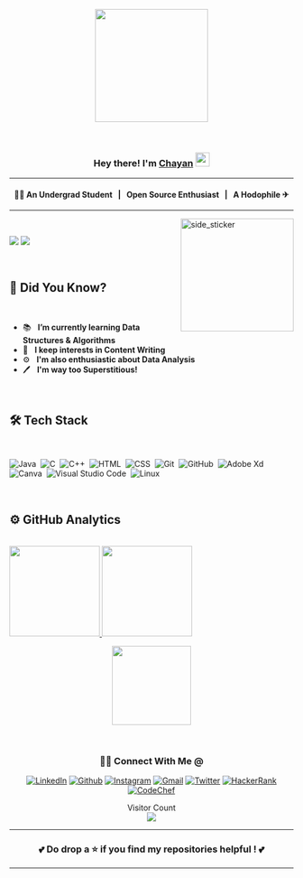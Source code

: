 <p align="center">
  <img src="https://github.com/thompsonemerson/thompsonemerson/raw/master/cover-thompson.png" height="200"/>
</p>

<br/>

### <p align="center"> Hey there! I'm [Chayan](https://octoprofile.vercel.app/user?id=Chayan-11) <img src="https://github.com/souvikguria98/souvikguria98/blob/master/Hi.gif" width="25"></p>

-------------------------------------------------------------------------------------

<h4 align="center"> &nbsp; 👨‍🎓 An Undergrad Student &nbsp; | &nbsp; Open Source Enthusiast &nbsp; | &nbsp; A Hodophile ✈ &nbsp;  </h4>

-------------------------------------------------------------------------------------

<img align="right" width=200px height=200px alt="side_sticker" src="https://media.giphy.com/media/TEnXkcsHrP4YedChhA/giphy.gif" />

<br/>

 <a href="https://github.com/Chayan-11"><img src="https://img.shields.io/github/followers/Chayan-11?color=%234CC61E&label=GitHub%20Followers%20%3A"/></a>
 <a href="https://github.com/Chayan-11?tab=repositories"><img src="https://badges.frapsoft.com/os/v2/open-source.svg?v=103"/></a>

<br/>

## 💢 Did You Know? 

<br/>

- 📚 &nbsp; **I’m currently learning Data Structures & Algorithms**
- 🤔 &nbsp; **I keep interests in Content Writing**
-  ⚙ &nbsp; **I'm also enthusiastic about Data Analysis**
- 🖊  &nbsp; **I'm way too Superstitious!** 

<br/>

## 🛠 Tech Stack 

<br/>

![Java](https://img.shields.io/badge/-Java-05122A?style=flat&logo=Java&logoColor=FFA518)&nbsp;
![C](https://img.shields.io/badge/-C-05122A?style=flat&logo=C&logoColor=A8B9CC)&nbsp;
![C++](https://img.shields.io/badge/-C++-05122A?style=flat&logo=C%2B%2B&logoColor=00599C)&nbsp;
![HTML](https://img.shields.io/badge/-HTML-05122A?style=flat&logo=HTML5)&nbsp;
![CSS](https://img.shields.io/badge/-CSS-05122A?style=flat&logo=CSS3&logoColor=1572B6)&nbsp;
![Git](https://img.shields.io/badge/-Git-05122A?style=flat&logo=git)&nbsp;
![GitHub](https://img.shields.io/badge/-GitHub-05122A?style=flat&logo=github)&nbsp;
![Adobe Xd](https://img.shields.io/badge/-Xd-05122A?style=flat&logo=adobe-xd)&nbsp;
![Canva](https://img.shields.io/badge/-Canva-05122A?style=flat&logo=canva)&nbsp;
![Visual Studio Code](https://img.shields.io/badge/-Visual%20Studio%20Code-05122A?style=flat&logo=visual-studio-code&logoColor=007ACC)&nbsp;
![Linux](https://img.shields.io/badge/-Linux-05122A?style=flat&logo=linux)&nbsp;

<br/>

<h2>⚙️ GitHub Analytics</h2>

<br/>
       
<a href="https://github.com/Chayan-11">
  
  <img height="160em" src="https://github-readme-stats.vercel.app/api?username=Chayan-11&count_private=true&show_icons=true&&theme=chartreuse-dark&include_all_commits=true" />
  <img height="160em" src="https://github-readme-streak-stats.herokuapp.com?user=Chayan-11&theme=chartreuse-dark">
  
</a>

<p align="center"><img height="140em" src="https://github-readme-stats.vercel.app/api/top-langs/?username=Chayan-11&layout=compact&hide=TSQL&theme=chartreuse-dark" /></p>
        
<br/>

<div align="center">
<h3> 🤝🏻 Connect With Me @ </h3>

[![LinkedIn](https://img.shields.io/badge/linkedin-black?style=flat-square&logo=linkedin)](https://www.linkedin.com/in/chayan-debbarma/)
[![Github](https://img.shields.io/badge/github-black?style=flat-square&logo=github)](https://github.com/Chayan-11)
[![Instagram](https://img.shields.io/badge/instagram-black?style=flat-square&logo=instagram)](https://www.instagram.com/chayan_debbarma/)
[![Gmail](https://img.shields.io/badge/gmail-black?style=flat-square&logo=gmail)](mailto:chayan.nit24@gmail.com)
[![Twitter](https://img.shields.io/badge/twitter-black?style=flat-square&logo=twitter)](https://twitter.com/be_it_chayan)
[![HackerRank](https://img.shields.io/badge/hackerrank-black?style=flat-square&logo=hackerrank)](https://www.hackerrank.com/chayan_11)
[![CodeChef](https://img.shields.io/badge/codechef-black?style=flat-square&logo=codechef)](https://www.codechef.com/users/chayan_11)

</div>

<p align="center"> 
  Visitor Count<br>
  
  
  <img src="https://profile-counter.glitch.me/chayan-11/count.svg" />
</p>

--------------------------------------------------------------------------------

### <p align="center"> 💕 Do drop a ⭐ if you find my repositories helpful ! 💕 </p>

--------------------------------------------------------------------------------
